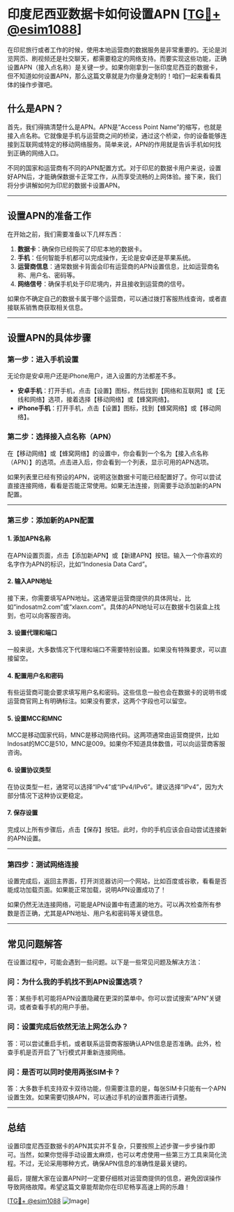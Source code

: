 # 印度尼西亚数据卡如何设置APN [[TG💪+ @esim1088](https://t.me/s/esim1088)]

在印尼旅行或者工作的时候，使用本地运营商的数据服务是非常重要的。无论是浏览网页、刷视频还是社交聊天，都需要稳定的网络支持。而要实现这些功能，正确设置APN（接入点名称）是关键一步。如果你刚拿到一张印度尼西亚的数据卡，但不知道如何设置APN，那么这篇文章就是为你量身定制的！咱们一起来看看具体的操作步骤吧。

## 什么是APN？

首先，我们得搞清楚什么是APN。APN是“Access Point Name”的缩写，也就是接入点名称。它就像是手机与运营商之间的桥梁，通过这个桥梁，你的设备能够连接到互联网或特定的移动网络服务。简单来说，APN的作用就是告诉手机如何找到正确的网络入口。

不同的国家和运营商有不同的APN配置方式。对于印尼的数据卡用户来说，设置好APN后，才能确保数据卡正常工作，从而享受流畅的上网体验。接下来，我们将分步讲解如何为印尼的数据卡设置APN。

---

## 设置APN的准备工作

在开始之前，我们需要准备以下几样东西：

1. **数据卡**：确保你已经购买了印尼本地的数据卡。
2. **手机**：任何智能手机都可以完成操作，无论是安卓还是苹果系统。
3. **运营商信息**：通常数据卡背面会印有运营商的APN设置信息，比如运营商名称、用户名、密码等。
4. **网络信号**：确保手机处于印尼境内，并且接收到运营商的信号。

如果你不确定自己的数据卡属于哪个运营商，可以通过拨打客服热线查询，或者直接联系销售商获取相关信息。

---

## 设置APN的具体步骤

### **第一步：进入手机设置**

无论你是安卓用户还是iPhone用户，进入设置的方法都差不多。

- **安卓手机**：打开手机，点击【设置】图标，然后找到【网络和互联网】或【无线和网络】选项，接着选择【移动网络】或【蜂窝网络】。
- **iPhone手机**：打开手机，点击【设置】图标，找到【蜂窝网络】或【移动网络】。

### **第二步：选择接入点名称（APN）**

在【移动网络】或【蜂窝网络】的设置中，你会看到一个名为【接入点名称（APN）】的选项。点击进入后，你会看到一个列表，显示可用的APN选项。

如果列表里已经有预设的APN，说明这张数据卡可能已经配置好了。你可以尝试直接连接网络，看看是否能正常使用。如果无法连接，则需要手动添加新的APN配置。

---

### **第三步：添加新的APN配置**

#### **1. 添加APN名称**
在APN设置页面，点击【添加新APN】或【新建APN】按钮。输入一个你喜欢的名字作为APN的标识，比如“Indonesia Data Card”。

#### **2. 输入APN地址**
接下来，你需要填写APN地址。这通常是运营商提供的具体网址，比如“indosatm2.com”或“xlaxn.com”。具体的APN地址可以在数据卡包装盒上找到，也可以向客服咨询。

#### **3. 设置代理和端口**
一般来说，大多数情况下代理和端口不需要特别设置。如果没有特殊要求，可以直接留空。

#### **4. 配置用户名和密码**
有些运营商可能会要求填写用户名和密码。这些信息一般也会在数据卡的说明书或运营商官网上有明确标注。如果没有要求，这两个字段也可以留空。

#### **5. 设置MCC和MNC**
MCC是移动国家代码，MNC是移动网络代码。这两项通常由运营商提供，比如Indosat的MCC是510，MNC是009。如果你不知道具体数值，可以向运营商客服咨询。

#### **6. 设置协议类型**
在协议类型一栏，通常可以选择“IPv4”或“IPv4/IPv6”。建议选择“IPv4”，因为大部分情况下这种协议更稳定。

#### **7. 保存设置**
完成以上所有步骤后，点击【保存】按钮。此时，你的手机应该会自动尝试连接新的APN设置。

---

### **第四步：测试网络连接**

设置完成后，返回主界面，打开浏览器访问一个网站，比如百度或谷歌，看看是否能成功加载页面。如果能正常加载，说明APN设置成功了！

如果仍然无法连接网络，可能是APN设置中有遗漏的地方。可以再次检查所有参数是否正确，尤其是APN地址、用户名和密码等关键信息。

---

## 常见问题解答

在设置过程中，可能会遇到一些问题。以下是一些常见问题及解决方法：

### **问：为什么我的手机找不到APN设置选项？**
答：某些手机可能将APN设置隐藏在更深的菜单中。你可以尝试搜索“APN”关键词，或者查看手机的用户手册。

### **问：设置完成后依然无法上网怎么办？**
答：可以尝试重启手机，或者联系运营商客服确认APN信息是否准确。此外，检查手机是否开启了飞行模式并重新连接网络。

### **问：是否可以同时使用两张SIM卡？**
答：大多数手机支持双卡双待功能，但需要注意的是，每张SIM卡只能有一个APN设置生效。如果需要切换APN，可以通过手机的设置界面进行调整。

---

## 总结

设置印度尼西亚数据卡的APN其实并不复杂，只要按照上述步骤一步步操作即可。当然，如果你觉得手动设置太麻烦，也可以考虑使用一些第三方工具来简化流程。不过，无论采用哪种方式，确保APN信息的准确性是最关键的。

最后，提醒大家在设置APN时一定要仔细核对运营商提供的信息，避免因误操作导致网络故障。希望这篇文章能帮助你在印尼畅享高速上网的乐趣！

[[TG💪+ @esim1088](https://t.me/s/esim1088) ![Image](https://i.postimg.cc/4NQfJmqS/Snipaste-2025-05-13-00-14-12.png)]